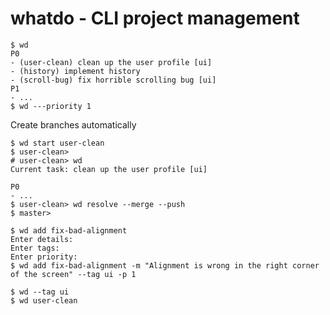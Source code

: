 # whatdo - CLI project management

```
$ wd
P0
- (user-clean) clean up the user profile [ui]
- (history) implement history
- (scroll-bug) fix horrible scrolling bug [ui]
P1
- ...
$ wd ---priority 1
```

Create branches automatically

```
$ wd start user-clean
$ user-clean>
# user-clean> wd
Current task: clean up the user profile [ui]

P0
- ...
$ user-clean> wd resolve --merge --push
$ master>
```

```
$ wd add fix-bad-alignment
Enter details:
Enter tags:
Enter priority:
$ wd add fix-bad-alignment -m "Alignment is wrong in the right corner of the screen" --tag ui -p 1
```

```
$ wd --tag ui
$ wd user-clean
```
